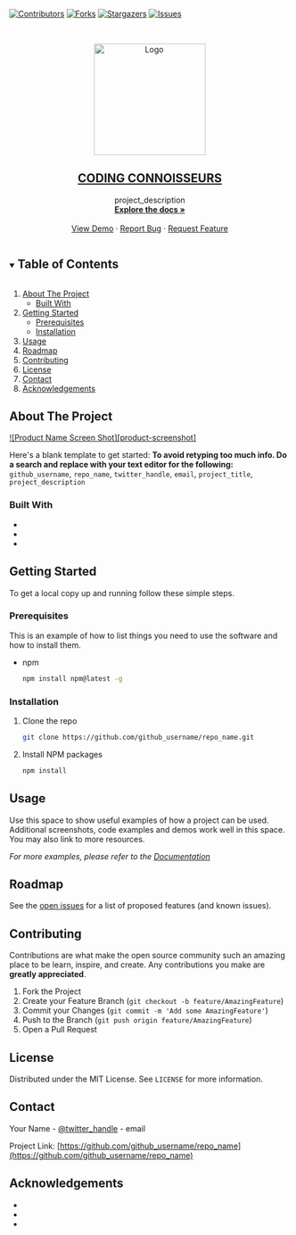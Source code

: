 
<!-- PROJECT SHIELDS -->
<!--
*** I'm using markdown "reference style" links for readability.
*** Reference links are enclosed in brackets [ ] instead of parentheses ( ).
*** See the bottom of this document for the declaration of the reference variables
*** for contributors-url, forks-url, etc. This is an optional, concise syntax you may use.
*** https://www.markdownguide.org/basic-syntax/#reference-style-links
-->

[![Contributors][contributors-shield]][contributors-url]
[![Forks][forks-shield]][forks-url]
[![Stargazers][stars-shield]][stars-url]
[![Issues][issues-shield]][issues-url]



<!-- PROJECT LOGO -->
<br />
<p align="center">
  <a href="https://github.com/Priyanshi-Rai/coding-connoisseurs.github.io">
    <img src="https://github.com/Priyanshi-Rai/coding-connoisseurs.github.io/blob/master/src/assets/logo_codingclub-removebg-preview.png" alt="Logo" width="200" height="200">
  </a>

  <h2 align="center"><B><U>CODING CONNOISSEURS</U></B></h2>

  <p align="center">
    project_description
    <br />
    <a href="https://github.com/Priyanshi-Rai/coding-connoisseurs.github.io"><strong>Explore the docs »</strong></a>
    <br />
    <br />
    <a href="https://github.com//coding-connoisseurs.github.io">View Demo</a>
    ·
    <a href="https://github.com/Priyanshi-Rai/coding-connoisseurs.github.io/issues">Report Bug</a>
    ·
    <a href="https://github.com/Priyanshi-Rai/coding-connoisseurs.github.io/issues">Request Feature</a>
  </p>
</p>



<!-- TABLE OF CONTENTS -->
<details open="open">
  <summary><h2 style="display: inline-block">Table of Contents</h2></summary>
  <ol>
    <li>
      <a href="#about-the-project">About The Project</a>
      <ul>
        <li><a href="#built-with">Built With</a></li>
      </ul>
    </li>
    <li>
      <a href="#getting-started">Getting Started</a>
      <ul>
        <li><a href="#prerequisites">Prerequisites</a></li>
        <li><a href="#installation">Installation</a></li>
      </ul>
    </li>
    <li><a href="#usage">Usage</a></li>
    <li><a href="#roadmap">Roadmap</a></li>
    <li><a href="#contributing">Contributing</a></li>
    <li><a href="#license">License</a></li>
    <li><a href="#contact">Contact</a></li>
    <li><a href="#acknowledgements">Acknowledgements</a></li>
  </ol>
</details>



<!-- ABOUT THE PROJECT -->
## About The Project

[![Product Name Screen Shot][product-screenshot]](https://example.com)

Here's a blank template to get started:
**To avoid retyping too much info. Do a search and replace with your text editor for the following:**
`github_username`, `repo_name`, `twitter_handle`, `email`, `project_title`, `project_description`


### Built With

* []()
* []()
* []()



<!-- GETTING STARTED -->
## Getting Started

To get a local copy up and running follow these simple steps.

### Prerequisites

This is an example of how to list things you need to use the software and how to install them.
* npm
  ```sh
  npm install npm@latest -g
  ```

### Installation

1. Clone the repo
   ```sh
   git clone https://github.com/github_username/repo_name.git
   ```
2. Install NPM packages
   ```sh
   npm install
   ```



<!-- USAGE EXAMPLES -->
## Usage

Use this space to show useful examples of how a project can be used. Additional screenshots, code examples and demos work well in this space. You may also link to more resources.

_For more examples, please refer to the [Documentation](https://example.com)_



<!-- ROADMAP -->
## Roadmap

See the [open issues](https://github.com/github_username/repo_name/issues) for a list of proposed features (and known issues).



<!-- CONTRIBUTING -->
## Contributing

Contributions are what make the open source community such an amazing place to be learn, inspire, and create. Any contributions you make are **greatly appreciated**.

1. Fork the Project
2. Create your Feature Branch (`git checkout -b feature/AmazingFeature`)
3. Commit your Changes (`git commit -m 'Add some AmazingFeature'`)
4. Push to the Branch (`git push origin feature/AmazingFeature`)
5. Open a Pull Request



<!-- LICENSE -->
## License

Distributed under the MIT License. See `LICENSE` for more information.



<!-- CONTACT -->
## Contact

Your Name - [@twitter_handle](https://twitter.com/twitter_handle) - email

Project Link: [https://github.com/github_username/repo_name](https://github.com/github_username/repo_name)



<!-- ACKNOWLEDGEMENTS -->
## Acknowledgements

* []()
* []()
* []()





<!-- MARKDOWN LINKS & IMAGES -->
<!-- https://www.markdownguide.org/basic-syntax/#reference-style-links -->
[contributors-shield]: https://img.shields.io/github/contributors/Priyanshi-Rai/coding-connoisseurs.github.io.svg?style=for-the-badge
[contributors-url]: https://github.com/Priyanshi-Rai/coding-connoisseurs.github.io/graphs/contributors

[forks-shield]: https://img.shields.io/github/forks/Priyanshi-Rai/coding-connoisseurs.github.io.svg?style=for-the-badge
[forks-url]: https://github.com/Priyanshi-Rai/coding-connoisseurs.github.io/network/members

[stars-shield]: https://img.shields.io/github/stars/Priyanshi-Rai/coding-connoisseurs.github.io.svg?style=for-the-badge
[stars-url]: https://github.com/Priyanshi-Rai/coding-connoisseurs.github.io/stargazers

[issues-shield]: https://img.shields.io/github/issues/Priyanshi-Rai/coding-connoisseurs.github.io.svg?style=for-the-badge
[issues-url]: https://github.chttps://github.com/issues

